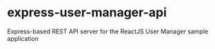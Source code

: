 # express-user-manager-api
Express-based REST API server for the ReactJS User Manager sample application

